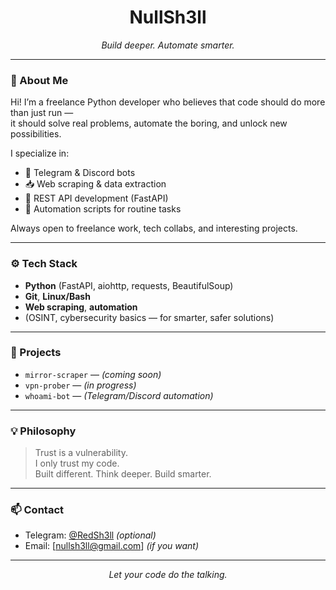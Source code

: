 <h1 align="center">NullSh3ll</h1>
<p align="center"><i>Build deeper. Automate smarter.</i></p>

------------

### 👋 About Me

Hi! I’m a freelance Python developer who believes that code should do more than just run —  
it should solve real problems, automate the boring, and unlock new possibilities.

I specialize in:
- 🤖 Telegram & Discord bots
- 📥 Web scraping & data extraction
- 🔌 REST API development (FastAPI)
- 🧹 Automation scripts for routine tasks

Always open to freelance work, tech collabs, and interesting projects.

------------

### ⚙️ Tech Stack

- **Python** (FastAPI, aiohttp, requests, BeautifulSoup)
- **Git**, **Linux/Bash**
- **Web scraping**, **automation**
- (OSINT, cybersecurity basics — for smarter, safer solutions)

------------

### 🚀 Projects

- `mirror-scraper` — *(coming soon)*  
- `vpn-prober` — *(in progress)*  
- `whoami-bot` — *(Telegram/Discord automation)*

------------

### 💡 Philosophy

> Trust is a vulnerability.  
> I only trust my code.  
> Built different. Think deeper. Build smarter.

------------

### 📫 Contact

- Telegram: [@RedSh3ll](https://t.me/RedSh3ll) *(optional)*
- Email: [nullsh3ll@gmail.com] *(if you want)*

------------

<p align="center"><i>Let your code do the talking.</i></p>
